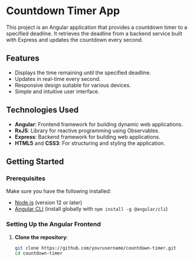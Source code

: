 # Countdown Timer App

This project is an Angular application that provides a countdown timer to a specified deadline. It retrieves the deadline from a backend service built with Express and updates the countdown every second.

## Features

- Displays the time remaining until the specified deadline.
- Updates in real-time every second.
- Responsive design suitable for various devices.
- Simple and intuitive user interface.

## Technologies Used

- **Angular**: Frontend framework for building dynamic web applications.
- **RxJS**: Library for reactive programming using Observables.
- **Express**: Backend framework for building web applications.
- **HTML5** and **CSS3**: For structuring and styling the application.

## Getting Started

### Prerequisites

Make sure you have the following installed:

- [Node.js](https://nodejs.org/) (version 12 or later)
- [Angular CLI](https://angular.io/cli) (install globally with `npm install -g @angular/cli`)

### Setting Up the Angular Frontend

1. **Clone the repository**:
   ```bash
   git clone https://github.com/yourusername/countdown-timer.git
   cd countdown-timer
